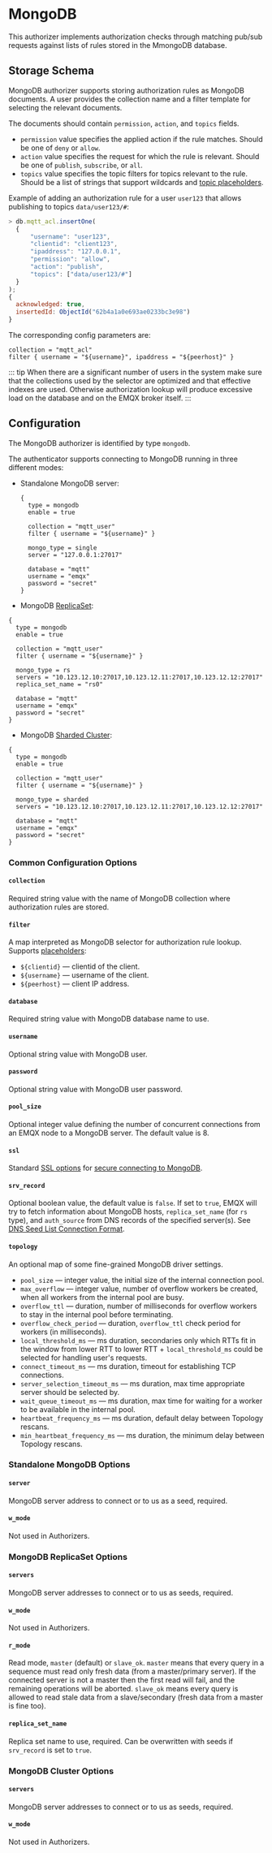 # MongoDB

This authorizer implements authorization checks through matching pub/sub requests against lists of rules stored in the
MmongoDB database.

## Storage Schema

MongoDB authorizer supports storing authorization rules as MongoDB documents. A user provides the collection name and a
filter template for selecting the relevant documents.

The documents should contain `permission`, `action`, and `topics` fields.
* `permission` value specifies the applied action if the rule matches. Should be one of `deny` or `allow`.
* `action` value specifies the request for which the rule is relevant. Should be one of `publish`, `subscribe`, or `all`.
* `topics` value specifies the topic filters for topics relevant to the rule. Should be a list of strings that support wildcards and [topic placeholders](./authz.md#topic-placeholders).

Example of adding an authorization rule for a user `user123` that allows publishing to topics `data/user123/#`:

```js
> db.mqtt_acl.insertOne(
  {
      "username": "user123",
      "clientid": "client123",
      "ipaddress": "127.0.0.1",
      "permission": "allow",
      "action": "publish",
      "topics": ["data/user123/#"]
  }
);
{
  acknowledged: true,
  insertedId: ObjectId("62b4a1a0e693ae0233bc3e98")
}
```

The corresponding config parameters are:
```
collection = "mqtt_acl"
filter { username = "${username}", ipaddress = "${peerhost}" }
```

::: tip
When there are a significant number of users in the system make sure that the collections used by the selector are optimized
and that effective indexes are used. Otherwise authorization lookup will produce excessive load on the database
and on the EMQX broker itself.
:::

## Configuration

The MongoDB authorizer is identified by type `mongodb`.

The authenticator supports connecting to MongoDB running in three different modes:
* Standalone MongoDB server:
  ```
  {
    type = mongodb
    enable = true

    collection = "mqtt_user"
    filter { username = "${username}" }

    mongo_type = single
    server = "127.0.0.1:27017"

    database = "mqtt"
    username = "emqx"
    password = "secret"
  }
  ```
*  MongoDB [ReplicaSet](https://www.mongodb.com/docs/manual/reference/replica-configuration/):
```
{
  type = mongodb
  enable = true

  collection = "mqtt_user"
  filter { username = "${username}" }

  mongo_type = rs
  servers = "10.123.12.10:27017,10.123.12.11:27017,10.123.12.12:27017"
  replica_set_name = "rs0"

  database = "mqtt"
  username = "emqx"
  password = "secret"
}
```
*  MongoDB [Sharded Cluster](https://www.mongodb.com/docs/manual/sharding/):
```
{
  type = mongodb
  enable = true

  collection = "mqtt_user"
  filter { username = "${username}" }

  mongo_type = sharded
  servers = "10.123.12.10:27017,10.123.12.11:27017,10.123.12.12:27017"

  database = "mqtt"
  username = "emqx"
  password = "secret"
}
```

### Common Configuration Options

#### `collection`

Required string value with the name of MongoDB collection where authorization rules are stored.

#### `filter`

A map interpreted as MongoDB selector for authorization rule lookup.
Supports [placeholders](./authz.md#authentication-placeholders):
* `${clientid}` — clientid of the client.
* `${username}` — username of the client.
* `${peerhost}` — client IP address.

#### `database`

Required string value with MongoDB database name to use.

#### `username`

Optional string value with MongoDB user.

#### `password`

Optional string value with MongoDB user password.

#### `pool_size`

Optional integer value defining the number of concurrent connections from an EMQX node to a MongoDB server.
The default value is 8.

#### `ssl`

Standard [SSL options](../configuration/configuration.md#tls-ssl-ciphers) for [secure connecting to MongoDB](https://dev.mysql.com/doc/refman/en/using-encrypted-connections.html).

#### `srv_record`

Optional boolean value, the default value is `false`. If set to `true`, EMQX will try to
fetch information about MongoDB hosts, `replica_set_name` (for `rs` type), and `auth_source` from
DNS records of the specified server(s). See [DNS Seed List Connection Format](https://www.mongodb.com/docs/manual/reference/connection-string/#dns-seed-list-connection-format).

#### `topology`

An optional map of some fine-grained MongoDB driver settings.

* `pool_size` — integer value, the initial size of the internal connection pool.
* `max_overflow` — integer value, number of overflow workers be created, when all workers from the internal pool are busy.
* `overflow_ttl` — duration, number of milliseconds for overflow workers to stay in the internal pool before terminating.
* `overflow_check_period` — duration, `overflow_ttl` check period for workers (in milliseconds).
* `local_threshold_ms` — ms duration, secondaries only which RTTs fit in the window from lower RTT to lower RTT + `local_threshold_ms` could be selected for handling user's requests.
* `connect_timeout_ms` — ms duration, timeout for establishing TCP connections.
* `server_selection_timeout_ms` — ms duration, max time appropriate server should be selected by.
* `wait_queue_timeout_ms` — ms duration, max time for waiting for a worker to be available in the internal pool.
* `heartbeat_frequency_ms` — ms duration, default delay between Topology rescans.
* `min_heartbeat_frequency_ms` — ms duration, the minimum delay between Topology rescans.

### Standalone MongoDB Options

#### `server`

MongoDB server address to connect or to us as a seed, required.

#### `w_mode`

Not used in Authorizers.

### MongoDB ReplicaSet Options

#### `servers`

MongoDB server addresses to connect or to us as seeds, required.

#### `w_mode`

Not used in Authorizers.

#### `r_mode`

Read mode, `master` (default) or `slave_ok`. `master` means that every query in a sequence must read only fresh data (from a master/primary server). If the connected server is not a master then the first read will fail, and the remaining operations will be aborted. `slave_ok` means every query is allowed to read stale data from a slave/secondary (fresh data from a master is fine too).

#### `replica_set_name`

Replica set name to use, required. Can be overwritten with seeds if `srv_record` is set to `true`.

### MongoDB Cluster Options

#### `servers`

MongoDB server addresses to connect or to us as seeds, required.

#### `w_mode`

Not used in Authorizers.
